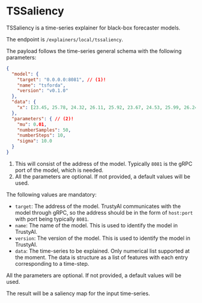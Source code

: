 # TSSaliency

TSSaliency is a time-series explainer for black-box forecaster models.

The endpoint is `/explainers/local/tssaliency`.

The payload follows the time-series general schema with the following parameters:

```json
{
  "model": {
    "target": "0.0.0.0:8081", // (1)!
    "name": "tsforda",
    "version": "v0.1.0"
  },
  "data": {
    "x": [23.45, 25.78, 24.32, 26.11, 25.92, 23.67, 24.53, 25.99, 26.24, 24.86]
  },
  "parameters": { // (2)!
    "mu": 0.01,
    "numberSamples": 50,
    "numberSteps": 10,
    "sigma": 10.0
  }
}
```

1.  This will consist of the address of the model. Typically `8081` is the gRPC port of the model, which is needed.
2.  All the parameters are optional. If not provided, a default values will be used.

The following values are mandatory:

- `target`: The address of the model. TrustyAI communicates with the model through gRPC, so the address should be in the form of `host:port` with port being typically `8081`.
- `name`: The name of the model. This is used to identify the model in TrustyAI.
- `version`: The version of the model. This is used to identify the model in TrustyAI.
- `data`: The time-series to be explained. Only numerical list supported at the moment. The data is structure as a list of features with each entry corresponding to a time-step.


All the parameters are optional. If not provided, a default values will be used.


The result will be a saliency map for the input time-series.
